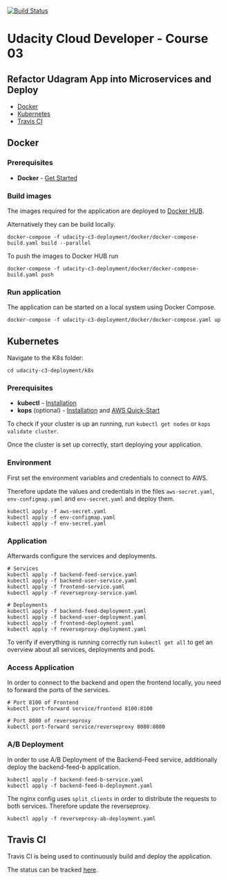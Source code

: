 [![Build Status](https://travis-ci.com/pckhib/udacity-k8s-udagram.svg?branch=master)](https://travis-ci.com/pckhib/udacity-k8s-udagram)

# Udacity Cloud Developer - Course 03

## Refactor Udagram App into Microservices and Deploy

- [Docker](#Docker)
- [Kubernetes](#Kubernetes)
- [Travis CI](#Travis-CI)


## Docker

### Prerequisites

- **Docker** - [Get Started](https://www.docker.com/get-started)

### Build images
The images required for the application are deployed to [Docker HUB](https://hub.docker.com/u/pckhib).

Alternatively they can be build locally.
```shell
docker-compose -f udacity-c3-deployment/docker/docker-compose-build.yaml build --parallel
```

To push the images to Docker HUB run
```shell
docker-compose -f udacity-c3-deployment/docker/docker-compose-build.yaml push
```

### Run application
The application can be started on a local system using Docker Compose.
```shell
docker-compose -f udacity-c3-deployment/docker/docker-compose.yaml up
```


## Kubernetes
Navigate to the K8s folder:
```shell
cd udacity-c3-deployment/k8s
```

### Prerequisites

- **kubectl** - [Installation](https://kubernetes.io/docs/tasks/tools/install-kubectl/)
- **kops** (optional) - [Installation](https://github.com/kubernetes/kops#installing) and [AWS Quick-Start](https://github.com/kubernetes/kops/blob/master/docs/getting_started/aws.md)

To check if your cluster is up an running, run ```kubectl get nodes``` or ```kops validate cluster```.

Once the cluster is set up correctly, start deploying your application.

### Environment
First set the environment variables and credentials to connect to AWS.

Therefore update the values and credentials in the files `aws-secret.yaml`, `env-configmap.yaml` and `env-secret.yaml` and deploy them.

```shell
kubectl apply -f aws-secret.yaml
kubectl apply -f env-configmap.yaml
kubectl apply -f env-secret.yaml
```

### Application
Afterwards configure the services and deployments.

```shell
# Services
kubectl apply -f backend-feed-service.yaml
kubectl apply -f backend-user-service.yaml
kubectl apply -f frontend-service.yaml
kubectl apply -f reverseproxy-service.yaml

# Deployments
kubectl apply -f backend-feed-deployment.yaml
kubectl apply -f backend-user-deployment.yaml
kubectl apply -f frontend-deployment.yaml
kubectl apply -f reverseproxy-deployment.yaml
```

To verify if everything is running correctly run ```kubectl get all``` to get an overview about all services, deployments and pods.

### Access Application
In order to connect to the backend and open the frontend locally, you need to forward the ports of the services.
```shell
# Port 8100 of Frontend
kubectl port-forward service/frontend 8100:8100

# Port 8080 of reverseproxy
kubectl port-forward service/reverseproxy 8080:8080
```

### A/B Deployment
In order to use A/B Deployment of the Backend-Feed service, additionally deploy the backend-feed-b application.
```shell
kubectl apply -f backend-feed-b-service.yaml
kubectl apply -f backend-feed-b-deployment.yaml
```

The nginx config uses `split_clients` in order to distribute the requests to both services. Therefore update the reverseproxy.
```shell
kubectl apply -f reverseproxy-ab-deployment.yaml
```

## Travis CI
Travis CI is being used to continuously build and deploy the application.

The status can be tracked [here](https://travis-ci.com/pckhib/udacity-cloud-developer-c3).
